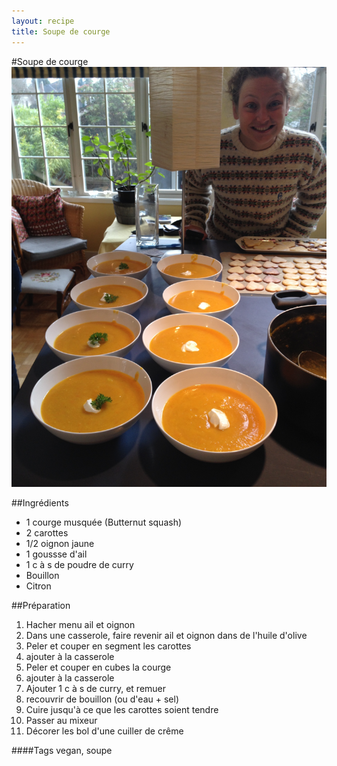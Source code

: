 ```yaml
---
layout: recipe
title: Soupe de courge 
---
```


#Soupe de courge
![image](img/soupe_de_courge1.jpg)

##Ingrédients
* 1 courge musquée (Butternut squash)
* 2 carottes
* 1/2 oignon jaune
* 1 goussse d'ail
* 1 c à s de poudre de curry
* Bouillon
* Citron

##Préparation
1. Hacher menu ail et oignon
2. Dans une casserole, faire revenir ail et oignon dans de l'huile d'olive
3. Peler et couper en segment les carottes
4. ajouter à la casserole
5. Peler et couper en cubes la courge
6. ajouter à la casserole
7. Ajouter 1 c à s de curry, et remuer
8. recouvrir de bouillon (ou d'eau + sel)
9. Cuire jusqu'à ce que les carottes soient tendre
10. Passer au mixeur
11. Décorer les bol d'une cuiller de crême

####Tags
vegan, soupe

